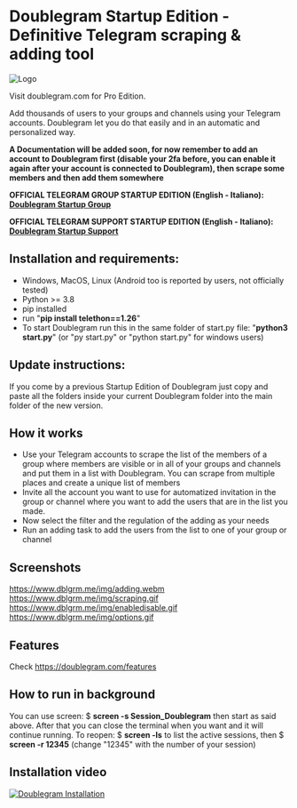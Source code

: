 # Doublegram Startup Edition - Definitive Telegram scraping & adding tool

![Logo](https://iili.io/JIb3rp2.gif)

Visit doublegram.com for Pro Edition.

Add thousands of users to your groups and channels using your Telegram accounts. Doublegram let you do that easily and in an automatic and personalized way. 

**A Documentation will be added soon, for now remember to add an account to Doublegram first (disable your 2fa before, you can enable it again after your account is connected to Doublegram), then scrape some members and then add them somewhere**

**OFFICIAL TELEGRAM GROUP STARTUP EDITION (English - Italiano): [Doublegram Startup Group](https://t.me/+EHhii69w3YkyMjFk)**

**OFFICIAL TELEGRAM SUPPORT STARTUP EDITION (English - Italiano): [Doublegram Startup Support](www.t.me/doublegram_owner)**



## Installation and requirements:
- Windows, MacOS, Linux (Android too is reported by users, not officially tested)
- Python >= 3.8
- pip installed
- run "**pip install telethon==1.26**"
- To start Doublegram run this in the same folder of start.py file: "**python3 start.py**" (or "py start.py" or "python start.py" for windows users)

## Update instructions:
If you come by a previous Startup Edition of Doublegram just copy and paste all the folders inside your current Doublegram folder into the main folder of the new version.

## How it works
- Use your Telegram accounts to scrape the list of the members of a group where members are visible or in all of your groups and channels and put them in a list with Doublegram. You can scrape from multiple places and create a unique list of members
- Invite all the account you want to use for automatized invitation in the group or channel where you want to add the users that are in the list you made.
- Now select the filter and the regulation of the adding as your needs
- Run an adding task to add the users from the list to one of your group or channel

## Screenshots

https://www.dblgrm.me/img/adding.webm 
https://www.dblgrm.me/img/scraping.gif 
https://www.dblgrm.me/img/enabledisable.gif 
https://www.dblgrm.me/img/options.gif 

## Features

Check https://doublegram.com/features

## How to run in background
You can use screen: $ **screen -s Session_Doublegram**
then start as said above. After that you can close the terminal when you want and it will continue running. To reopen: $ **screen -ls** to list the active sessions, then $ **screen -r 12345** (change "12345" with the number of your session)

## Installation video
[![Doublegram Installation](https://img.youtube.com/vi/IyE0le_DJTg/0.jpg)](https://www.youtube.com/watch?v=IyE0le_DJTg)

